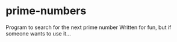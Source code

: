 # prime-numbers
Program to search for the next prime number
Written for fun, but if someone wants to use it...
